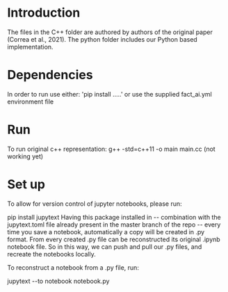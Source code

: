 # Introduction
The files in the C++ folder are authored by authors of the original paper (Correa et al., 2021). The python folder includes our Python based implementation.

# Dependencies
In order to run use either: 'pip install .....' or use the supplied fact_ai.yml environment file

# Run
To run original c++ representation:
g++ -std=c++11 -o main main.cc (not working yet)

# Set up
To allow for version control of jupyter notebooks, please run:

pip install jupytext
Having this package installed in -- combination with the jupytext.toml file already present in the master branch of the repo -- every time you save a notebook, automatically a copy will be created in .py format. From every created .py file can be reconstructed its original .ipynb notebook file. So in this way, we can push and pull our .py files, and recreate the notebooks locally.

To reconstruct a notebook from a .py file, run:

jupytext --to notebook notebook.py
